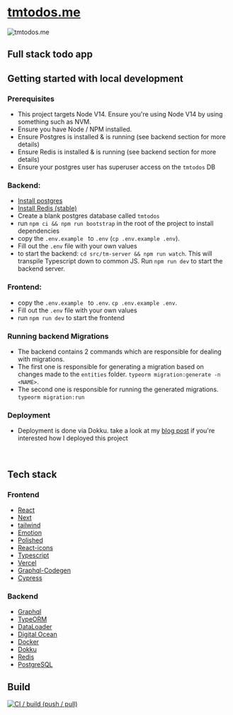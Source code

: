 # [tmtodos.me](tmtodos.me)

![tmtodos.me](https://socialify.git.ci/luke-h1/tmtodos.me/image?language=1&owner=1&pattern=Charlie%20Brown&stargazers=1&theme=Dark)

## Full stack todo app 


## Getting started with local development 


### Prerequisites
* This project targets Node V14. Ensure you're using Node V14 by using something such as NVM. 
* Ensure you have Node / NPM installed.
* Ensure Postgres is installed & is running (see backend section for more details)
* Ensure Redis is installed & is running (see backend section for more details)
* Ensure your postgres user has superuser access on the `tmtodos` DB

### Backend: 
* [Install postgres](https://www.postgresql.org/download/)
* [Install Redis (stable)](https://redis.io/download)
* Create a blank postgres database called `tmtodos`
* run `npm ci && npm run bootstrap` in the root of the project to install dependencies 
* copy the `.env.example ` to `.env` (`cp .env.example .env`).
* Fill out the `.env` file with your own values
* to start the backend: `cd src/tm-server && npm run watch`. This will transpile Typescript down to common JS. Run `npm run dev` to start the backend server. 

### Frontend: 
* copy the `.env.example ` to `.env`. `cp .env.example .env`. 
* Fill out the `.env` file with your own values
* run `npm run dev` to start the frontend


### Running backend Migrations 
* The backend contains 2 commands which are responsible for dealing with migrations. 
* The first one is responsible for generating a migration based on changes made to the `entities` folder. `typeorm migration:generate -n <NAME>`. 
* The second one is responsible for running the generated migrations. `typeorm migration:run`

### Deployment 
* Deployment is done via Dokku. take a look at my <a href="https://lhowsam.com/blog/deploying-a-full-stack-app-via-dokku/" target="_blank">blog post</a> if you're interested how I deployed this project 

<br />

## Tech stack 

### Frontend
- [React](https://github.com/facebook/react)
- [Next](https://github.com/vercel/next.js)
- [tailwind](http://tailwindcss.com/)
- [Emotion](https://github.com/emotion-js/emotion)
- [Polished](https://github.com/styled-components/polished)
- [React-icons](https://github.com/react-icons/react-icons)
- [Typescript](https://github.com/Microsoft/TypeScript)
- [Vercel](https://vercel.com/)
- [Graphql-Codegen](https://www.graphql-code-generator.com/)
- [Cypress](https://www.cypress.io/)


### Backend 
- [Graphql](https://graphql.org/)
- [TypeORM](https://typeorm.io/#/)
- [DataLoader](https://github.com/graphql/dataloader)
- [Digital Ocean](https://www.digitalocean.com/)
- [Docker](https://www.docker.com/)
- [Dokku](https://dokku.com/)
- [Redis](https://redis.io/)
- [PostgreSQL](https://www.postgresql.org/)

## Build 

[![CI / build (push / pull)](https://github.com/luke-h1/tmtodos.me/actions/workflows/build.yml/badge.svg)](https://github.com/luke-h1/tmtodos.me/actions/workflows/build.yml)
